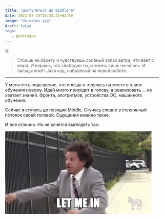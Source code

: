 ```yaml
---
title: "Достучаться до middle'а"
date: 2023-07-15T10:33:21+03:00
image: "do_nebes.jpg"
draft: false
tags:
   - философия
---
```



{{<audio src="/knock.mp3" caption="Bob Dylan" >}}
    


> Стоишь на берегу и чувствуешь солёный запах ветра, что веет с моря. И веришь, что свободен ты, и жизнь лишь началась.
> И пальцы жжёт Java код, набранный на новой работе.


***

У меня есть подозрение, что иногда я топучусь на месте в плане обучения новому.
Идей много приходит в голову, а реализовать ... не хватает знаний. Фронта, алогритмов, устройства ОС, машинного обучения.


Сейчас я стучусь до позиции Middle. Стучусь словно в стеклянный потолок своей головой. Ощущения именно такие.


И все отлично..Но не хочется выглядеть так:

![](let.gif)